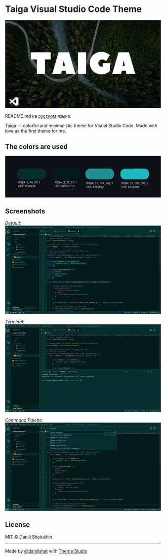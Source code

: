 # Taiga Visual Studio Code Theme

![](https://raw.githubusercontent.com/daniilshat/taiga/main/src/img/logo-en.png)

README.md на [русском](https://github.com/daniilshat/taiga/blob/main/src/about/ru-README.md) языке.

Taiga — colorful and minimalistic theme for Visual Studio Code. Made with love as the first theme for me.

## The colors are used
![](https://raw.githubusercontent.com/daniilshat/taiga/main/src/img/colors.png)

## Screenshots
*Default:*
![](https://raw.githubusercontent.com/daniilshat/taiga/main/src/img/preview-default.png)

*Terminal:*
![](https://raw.githubusercontent.com/daniilshat/taiga/main/src/img/preview-terminal.png)

*Command Palette:*
![](https://raw.githubusercontent.com/daniilshat/taiga/main/src/img/preview-command-palette.png)

## License
[MIT © Daniil Shatukhin](https://github.com/daniilshat/taiga/blob/main/LICENSE)   

---

Made by [@daniilshat](https://github.com/daniilshat) with [Theme Studio](https://themes.vscode.one/)